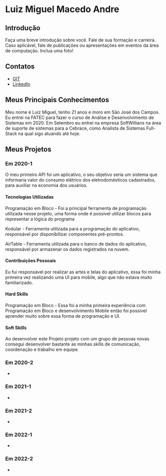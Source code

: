 # Luiz Miguel Macedo Andre

## Introdução

Faça uma breve introdução sobre você. Fale de sua formação e carreira. Caso aplicável, fale de publicações ou apresentações em eventos da área de computação. Inclua uma foto!

## Contatos
* [GIT](https://github.com/Salitop)
* [LinkedIn](https://www.linkedin.com/in/luiz-miguel-475347193/)

## Meus Principais Conhecimentos
Meu nome é Luiz Miguel, tenho 21 anos e moro em São José dos Campos. Eu entrei na FATEC para fazer o curso de Análise e Desenvolvimento de Sistemas em 2020. Em Setembro eu entrei na empresa SoftWillians na área de suporte de sistemas para a Cebrace, como Analista de Sistemas Full-Stack na qual sigo atuando até hoje.


## Meus Projetos

### Em 2020-1
O meu primeiro API foi um aplicativo, o seu objetivo seria um sistema que informaria valor do consumo elétrico dos eletrodomésticos cadastrados, para auxiliar na economia dos usuários.

#### Tecnologias Utilizadas
Programação em Bloco - Foi a principal ferramenta de programação utilizada nesse projeto, uma forma onde é possível utilizar blocos para representar a lógica do programa

Kodular - Ferramenta utilizada para a programação do aplicativo, responsável por disponibilizar componentes pré-prontos.

AirTable - Ferramenta utilizada para o banco de dados do aplicativo, responsável por armazenar os dados registrados na nuvem.

#### Contribuições Pessoais
Eu fui responsável por realizar as artes e telas do aplicativo, essa foi minha primeira vez realizando uma UI para mobile, algo que não estava muito familiarizado.

#### Hard Skills
Programação em Bloco - Essa foi a minha primeira experiência com Programação em Bloco e desenvolvimento Mobile então foi possível aprender muito sobre essa forma de programação e UI.

#### Soft Skills
Ao desenvolver este Projeto projeto com um grupo de pessoas novas consegui desenvolver bastante as minhas skills de comunicação, coordenação e trabalho em equipe.

### Em 2020-2
-

### Em 2021-1
-

### Em 2021-2
-

### Em 2022-1
-

### Em 2022-2
-




